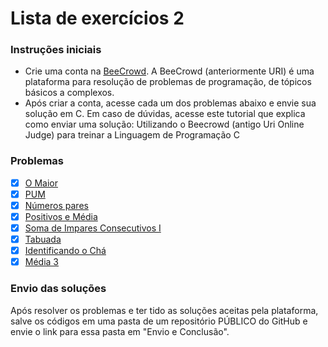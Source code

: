 # Lista de exercícios 2

### Instruções iniciais

- Crie uma conta na [BeeCrowd](https://www.beecrowd.com.br/judge/pt/register). A BeeCrowd
  (anteriormente URI) é uma plataforma para resolução de problemas de programação, de tópicos
  básicos a complexos.
- Após criar a conta, acesse cada um dos problemas abaixo e envie sua solução em C. Em caso de
  dúvidas, acesse este tutorial que explica como enviar uma solução: Utilizando o Beecrowd (antigo Uri
  Online Judge) para treinar a Linguagem de Programação C

### Problemas

- [x] [O Maior](https://www.beecrowd.com.br/judge/pt/problems/view/1013)
- [x] [PUM](https://www.beecrowd.com.br/judge/pt/problems/view/1142)
- [x] [Números pares](https://www.beecrowd.com.br/judge/pt/problems/view/1059)
- [x] [Positivos e Média](https://www.beecrowd.com.br/judge/pt/problems/view/1064)
- [x] [Soma de Impares Consecutivos I](https://www.beecrowd.com.br/judge/pt/problems/view/1071)
- [x] [Tabuada](https://www.beecrowd.com.br/judge/pt/problems/view/1078)
- [x] [Identificando o Chá](https://www.beecrowd.com.br/judge/pt/problems/view/2006)
- [x] [Média 3](https://www.beecrowd.com.br/judge/pt/problems/view/1040)

### Envio das soluções

Após resolver os problemas e ter tido as soluções aceitas pela plataforma, salve os códigos em uma pasta de
um repositório PÚBLICO do GitHub e envie o link para essa pasta em "Envio e Conclusão".
